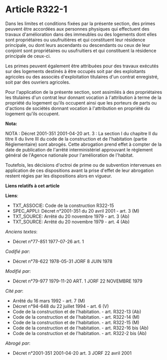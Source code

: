 # Article R322-1

Dans les limites et conditions fixées par la présente section, des primes peuvent être accordées aux personnes physiques qui
effectuent des travaux d'amélioration dans des immeubles ou des logements dont elles sont propriétaires ou usufruitières et
qui constituent leur résidence principale, ou dont leurs ascendants ou descendants ou ceux de leur conjoint sont
propriétaires ou usufruitiers et qui constituent la résidence principale de ceux-ci.

Les primes peuvent également être attribuées pour des travaux exécutés sur des logements destinés à être occupés soit par des
exploitants agricoles ou des associés d'exploitation titulaires d'un contrat enregistré, soit par des ouvriers agricoles.

Pour l'application de la présente section, sont assimilés à des propriétaires les titulaires d'un contrat leur donnant
vocation à l'attribution à terme de la propriété du logement qu'ils occupent ainsi que les porteurs de parts ou d'actions de
sociétés donnant vocation à l'attribution en propriété du logement qu'ils occupent.

**Nota:**

NOTA : Décret 2001-351 2001-04-20 art. 3 : La section I du chapitre II du titre II du livre III du code de la construction et
de l'habitation (partie Réglementaire) sont abrogés. Cette abrogation prend effet à compter de la date de publication de
l'arrêté interministériel approuvant le règlement général de l'Agence nationale pour l'amélioration de l'habitat.

Toutefois, les décisions d'octroi de prime ou de subvention intervenues en application de ces dispositions avant la prise
d'effet de leur abrogation restent régies par les dispositions alors en vigueur.

**Liens relatifs à cet article**

**Liens**:

  - TXT_ASSOCIE: Code de la construction R322-15
  - SPEC_APPLI: Décret n°2001-351 du 20 avril 2001 - art. 3 (M)
  - TXT_SOURCE: Arrêté du 20 novembre 1979 - art. 3 (Ab)
  - TXT_SOURCE: Arrêté du 20 novembre 1979 - art. 4 (Ab)

_Anciens textes_:

  - Décret n°77-851 1977-07-26 art. 1

_Codifié par_:

  - Décret n°78-622 1978-05-31 JORF 8 JUIN 1978

_Modifié par_:

  - Décret n°79-977 1979-11-20 ART. 1 JORF 22 NOVEMBRE 1979

_Cité par_:

  - Arrêté du 16 mars 1992 - art. 7 (M)
  - Décret n°94-648 du 22 juillet 1994 - art. 6 (V)
  - Code de la construction et de l'habitation. - art. R322-13 (Ab)
  - Code de la construction et de l'habitation. - art. R322-14 (M)
  - Code de la construction et de l'habitation. - art. R322-15 (M)
  - Code de la construction et de l'habitation. - art. R322-16 bis (Ab)
  - Code de la construction et de l'habitation. - art. R322-2 bis (Ab)

_Abrogé par_:

  - Décret n°2001-351 2001-04-20 art. 3 JORF 22 avril 2001
